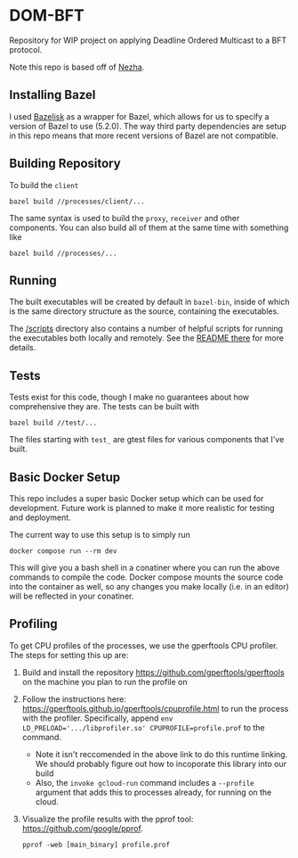 # DOM-BFT

Repository for WIP project on applying Deadline Ordered Multicast to a BFT protocol.

Note this repo is based off of [Nezha](https://github.com/Steamgjk/Nezha).


## Installing Bazel

I used [Bazelisk](https://github.com/bazelbuild/bazelisk) as a wrapper for Bazel, which
allows for us to specify a version of Bazel to use (5.2.0). The way third party dependencies
are setup in this repo means that more recent versions of Bazel are not compatible.

## Building Repository

To build the `client`

```
bazel build //processes/client/...
```

The same syntax is used to build the `proxy`, `receiver` and other components. You can
also build all of them at the same time with something like
```
bazel build //processes/...
```

## Running 

The built executables will be created by default in `bazel-bin`, inside of which is 
the same directory structure as the source, containing the executables.

The [/scripts](/scripts) directory also contains a number of helpful scripts for
running the executables both locally and remotely. See the [README there](/scripts/README.md)
for more details.

## Tests

Tests exist for this code, though I make no guarantees about how comprehensive they are. The
tests can be built with 
```
bazel build //test/...
```
The files starting with `test_` are gtest files for various components that I've built.

## Basic Docker Setup

This repo includes a super basic Docker setup which can be used for development. Future work is planned to make it more realistic for testing and deployment.

The current way to use this setup is to simply run
```
docker compose run --rm dev
```
This will give you a bash shell in a conatiner where you can run the above commands to compile the code. Docker compose mounts the source code into the container as well, so any changes you make locally (i.e. in an editor) will be reflected in your conatiner.


## Profiling

To get CPU profiles of the processes, we use the gperftools CPU profiler. The steps for setting this up are:
1. Build and install the repository https://github.com/gperftools/gperftools on the machine you plan to run the profile on
2. Follow the instructions here: https://gperftools.github.io/gperftools/cpuprofile.html to run the process with the profiler. Specifically, append `env LD_PRELOAD='.../libprofiler.so' CPUPROFILE=profile.prof` to the command.
   - Note it isn't reccomended in the above link to do this runtime linking. We should probably figure out how to incoporate this library into our build
   - Also, the `invoke gcloud-run` command includes a `--profile` argument that adds this to processes already, for running on the cloud.
  
3. Visualize the profile results with the pprof tool: https://github.com/google/pprof.
   ```
   pprof -web [main_binary] profile.prof
   ```
